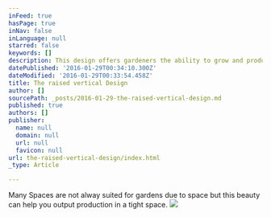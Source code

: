 ```yaml
---
inFeed: true
hasPage: true
inNav: false
inLanguage: null
starred: false
keywords: []
description: This design offers gardeners the ability to grow and produce for fruit in a small space due to its design made to take advantage of height in order to conserve space.
datePublished: '2016-01-29T00:34:10.300Z'
dateModified: '2016-01-29T00:33:54.458Z'
title: The raised vertical Design
author: []
sourcePath: _posts/2016-01-29-the-raised-vertical-design.md
published: true
authors: []
publisher:
  name: null
  domain: null
  url: null
  favicon: null
url: the-raised-vertical-design/index.html
_type: Article

---
```

Many Spaces are not alway suited for gardens due to space but this beauty can help you output production in a tight space.
![](https://the-grid-user-content.s3-us-west-2.amazonaws.com/953849b8-e6b3-4d0b-a752-6e7948749af0.jpg)